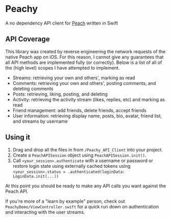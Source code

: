 # Peachy

A no dependency API client for [Peach](https://peach.cool) written in Swift


## API Coverage

This library was created by reverse engineering the network requests of the native Peach app on iOS. For this reason, I cannot give any guarantees that all API methods are implemented fully (or correctly). Below is a list of all of the (high level) scopes I have attempted to implement.

* Streams: retrieving your own and others', marking as read
* Comments: retrieving your own and others', posting comments, and deleting comments
* Posts: retrieving, liking, posting, and deleting
* Activity: retrieving the activity stream (likes, replies, etc) and marking as read
* Friend management: add friends, delete friends, accept friends
* User information: retrieving display name, posts, bio, avatar, friend list, and streams by username


## Using it

1. Drag and drop all the files in from `/Peachy_API_Client` into your project. 
2. Create a `PeachAPISession` object using `PeachAPISession.init()`.
3. Call `<your_session>.authenticate` with a username or password or restore login state using externally cached tokens using `<your_session>.status = .authenticated(loginData: LoginData.init(...))`


At this point you should be ready to make any API calls you want against the Peach API. 

If you're more of a "learn by example" person, check out `PeachyDemo/ViewController.swift` for a quick run down on authentication and interacting with the user streams.